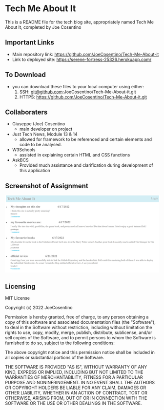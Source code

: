 # Tech Me About It

This is a README file for the tech blog site, appropriately named Tech Me About It, completed by Joe Cosentino

## Important Links

* Main repository link: https://github.com/JoeCosentino/Tech-Me-About-it
* Link to deployed site: https://serene-fortress-25326.herokuapp.com/

## To Download

* you can download these files to your local computer using either:
    1. SSH: git@github.com:JoeCosentino/Tech-Me-About-it.git
    2. HTTPS: https://github.com/JoeCosentino/Tech-Me-About-it.git

## Collaboraters

* Giuseppe (Joe) Cosentino
    - main developer on project
* Just Tech News, Module 13 & 14
    - allowed for framework to be referenced and certain elements and code to be analysed.
* W3Schools
    - assisted in explaining certain HTML and CSS functions
* AskBCS
    - Provided much assistance and clarification during development of this application

## Screenshot of Assignment

![image](./images/tech-me-about-it-ss.PNG)

## Licensing

MIT License

Copyright (c) 2022 JoeCosentino

Permission is hereby granted, free of charge, to any person obtaining a copy
of this software and associated documentation files (the "Software"), to deal
in the Software without restriction, including without limitation the rights
to use, copy, modify, merge, publish, distribute, sublicense, and/or sell
copies of the Software, and to permit persons to whom the Software is
furnished to do so, subject to the following conditions:

The above copyright notice and this permission notice shall be included in all
copies or substantial portions of the Software.

THE SOFTWARE IS PROVIDED "AS IS", WITHOUT WARRANTY OF ANY KIND, EXPRESS OR
IMPLIED, INCLUDING BUT NOT LIMITED TO THE WARRANTIES OF MERCHANTABILITY,
FITNESS FOR A PARTICULAR PURPOSE AND NONINFRINGEMENT. IN NO EVENT SHALL THE
AUTHORS OR COPYRIGHT HOLDERS BE LIABLE FOR ANY CLAIM, DAMAGES OR OTHER
LIABILITY, WHETHER IN AN ACTION OF CONTRACT, TORT OR OTHERWISE, ARISING FROM,
OUT OF OR IN CONNECTION WITH THE SOFTWARE OR THE USE OR OTHER DEALINGS IN THE
SOFTWARE.